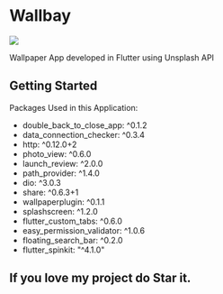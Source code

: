 # Wallbay
![](demo/wallbay.gif)

Wallpaper App developed in Flutter using Unsplash API

## Getting Started

Packages Used in this Application:

  * double_back_to_close_app: ^0.1.2
  * data_connection_checker: ^0.3.4
  * http: ^0.12.0+2
  * photo_view: ^0.6.0
  * launch_review: ^2.0.0
  * path_provider: ^1.4.0
  * dio: ^3.0.3
  * share: ^0.6.3+1
  * wallpaperplugin: ^0.1.1
  * splashscreen: ^1.2.0
  * flutter_custom_tabs: ^0.6.0
  * easy_permission_validator: ^1.0.6
  * floating_search_bar: ^0.2.0
  * flutter_spinkit: "^4.1.0"
  
## If you love my project do Star it.
